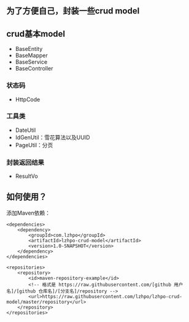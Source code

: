 ## 为了方便自己，封装一些crud model
## crud基本model
- BaseEntity
- BaseMapper
- BaseService
- BaseController

### 状态码
- HttpCode

### 工具类
- DateUtil
- IdGenUtil：雪花算法以及UUID
- PageUtil：分页

### 封装返回结果
- ResultVo

## 如何使用？
添加Maven依赖：
```
<dependencies>
    <dependency>
        <groupId>com.lzhpo</groupId>
        <artifactId>lzhpo-crud-model</artifactId>
        <version>1.0-SNAPSHOT</version>
    </dependency>
</dependencies>

<repositories>
    <repository>
        <id>maven-repository-example</id>
        <!-- 格式是 https://raw.githubusercontent.com/[github 用户名]/[github 仓库名]/[分支名]/repository -->
        <url>https://raw.githubusercontent.com/lzhpo/lzhpo-crud-model/master/repository</url>
    </repository>
</repositories>
```